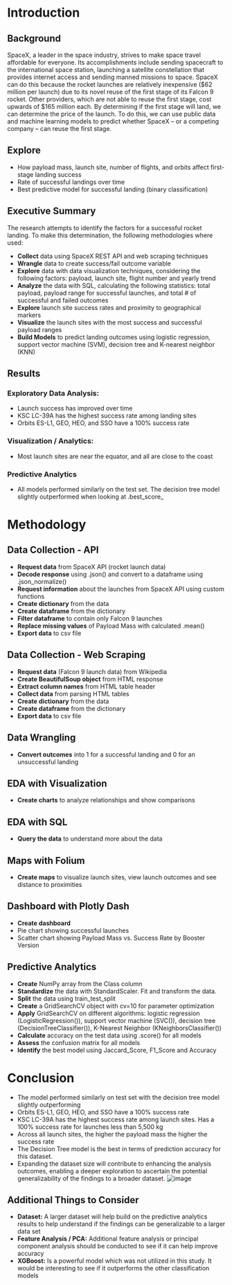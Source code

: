 # Introduction

## Background
SpaceX, a leader in the space industry, strives to make space travel affordable for everyone. Its accomplishments include sending spacecraft to the international space station, launching a satellite constellation that provides internet access and sending manned missions to space. SpaceX can do this because the rocket launches are relatively inexpensive ($62 million per launch) due to its novel reuse of the first stage of its Falcon 9 rocket. Other providers, which are not able to reuse the first stage, cost upwards of $165 million each. By determining if the first stage will land, we can determine the price of the launch. To do this, we can use public data and machine learning models to predict whether SpaceX – or a competing company – can reuse the first stage.

## Explore
* How payload mass, launch site, number of flights, and orbits affect first-stage landing success
* Rate of successful landings over time
* Best predictive model for successful landing (binary classification)

## Executive Summary
The research attempts to identify the factors for a successful rocket landing. To make this determination, the following methodologies where used:
* **Collect** data using SpaceX REST API and web scraping techniques
* **Wrangle** data to create success/fail outcome variable
* **Explore** data with data visualization techniques, considering the following factors: payload, launch site, flight number and yearly trend
* **Analyze** the data with SQL, calculating the following statistics: total payload, payload range for successful launches, and total # of successful and failed outcomes
* **Explore** launch site success rates and proximity to geographical markers
* **Visualize** the launch sites with the most success and successful payload ranges
* **Build Models** to predict landing outcomes using logistic regression, support vector machine (SVM), decision tree and K-nearest neighbor (KNN)

## Results

### Exploratory Data Analysis:
* Launch success has improved over time
* KSC LC-39A has the highest success rate among landing sites
* Orbits ES-L1, GEO, HEO, and SSO have a 100% success rate

### Visualization / Analytics:
* Most launch sites are near the equator, and all are close to the coast

### Predictive Analytics
* All models performed similarly on the test set. The decision tree model slightly outperformed when looking at .best_score_

# Methodology

## Data Collection - API
* **Request data** from SpaceX API (rocket launch data)
* **Decode response** using .json() and convert to a dataframe using .json_normalize()
* **Request information** about the launches from SpaceX API using custom functions
* **Create dictionary** from the data
* **Create dataframe** from the dictionary
* **Filter dataframe** to contain only Falcon 9 launches
* **Replace missing values** of Payload Mass with calculated .mean()
* **Export data** to csv file

## Data Collection - Web Scraping
* **Request data** (Falcon 9 launch data) from Wikipedia
* **Create BeautifulSoup object** from HTML response
* **Extract column names** from HTML table header
* **Collect data** from parsing HTML tables
* **Create dictionary** from the data
* **Create dataframe** from the dictionary
* **Export data** to csv file

## Data Wrangling
* **Convert outcomes** into 1 for a successful landing and 0 for an unsuccessful landing

## EDA with Visualization
* **Create charts** to analyze relationships and show comparisons

## EDA with SQL
* **Query the data** to understand more about the data

## Maps with Folium
* **Create maps** to visualize launch sites, view launch outcomes and see distance to proximities

## Dashboard with Plotly Dash
* **Create dashboard**
* Pie chart showing successful launches
* Scatter chart showing Payload Mass vs. Success Rate by Booster Version

## Predictive Analytics
* **Create** NumPy array from the Class column
* **Standardize** the data with StandardScaler. Fit and transform the data.
* **Split** the data using train_test_split
* **Create** a GridSearchCV object with cv=10 for parameter optimization
* **Apply** GridSearchCV on different algorithms: logistic regression (LogisticRegression()), support vector machine (SVC()), decision tree (DecisionTreeClassifier()), K-Nearest Neighbor (KNeighborsClassifier())
* **Calculate** accuracy on the test data using .score() for all models
* **Assess** the confusion matrix for all models
* **Identify** the best model using Jaccard_Score, F1_Score and Accuracy

# Conclusion
* The model performed similarly on test set with the decision tree model slightly outperforming 
* Orbits ES-L1, GEO, HEO, and SSO have a 100% success rate
* KSC LC-39A has the highest success rate among launch sites. Has a 100% success rate for launches less than 5,500 kg
* Across all launch sites, the higher the payload mass the higher the success rate
* The Decision Tree model is the best in terms of prediction accuracy for this dataset.
* Expanding the dataset size will contribute to enhancing the analysis outcomes, enabling a deeper exploration to ascertain the potential generalizability of the findings to a broader dataset.
![image](https://github.com/denisedennisr/IBM-DS-Capstone-/assets/145600391/d45e331b-1277-480c-8165-367d8cb93edd)


## Additional Things to Consider
* **Dataset:** A larger dataset will help build on the predictive analytics results to help understand if the findings can be generalizable to a larger data set
* **Feature Analysis / PCA:** Additional feature analysis or principal component analysis should be conducted to see if it can help improve accuracy
* **XGBoost:** Is a powerful model which was not utilized in this study. It would be interesting to see if it outperforms the other classification models


